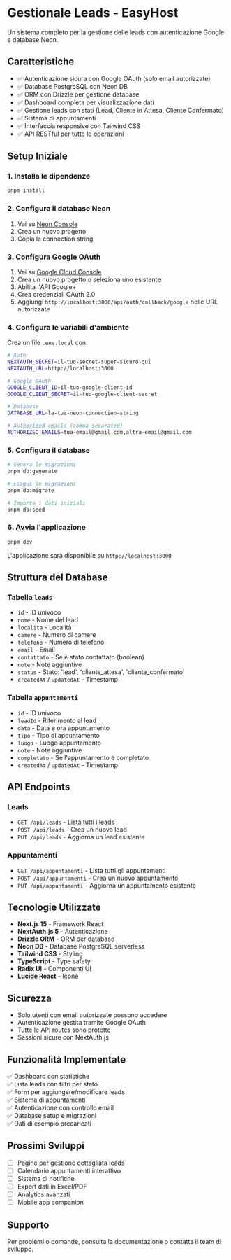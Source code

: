 # Gestionale Leads - EasyHost

Un sistema completo per la gestione delle leads con autenticazione Google e database Neon.

## Caratteristiche

- ✅ Autenticazione sicura con Google OAuth (solo email autorizzate)
- ✅ Database PostgreSQL con Neon DB
- ✅ ORM con Drizzle per gestione database
- ✅ Dashboard completa per visualizzazione dati
- ✅ Gestione leads con stati (Lead, Cliente in Attesa, Cliente Confermato)
- ✅ Sistema di appuntamenti
- ✅ Interfaccia responsive con Tailwind CSS
- ✅ API RESTful per tutte le operazioni

## Setup Iniziale

### 1. Installa le dipendenze
```bash
pnpm install
```

### 2. Configura il database Neon
1. Vai su [Neon Console](https://console.neon.tech/)
2. Crea un nuovo progetto
3. Copia la connection string

### 3. Configura Google OAuth
1. Vai su [Google Cloud Console](https://console.cloud.google.com/)
2. Crea un nuovo progetto o seleziona uno esistente
3. Abilita l'API Google+ 
4. Crea credenziali OAuth 2.0
5. Aggiungi `http://localhost:3000/api/auth/callback/google` nelle URL autorizzate

### 4. Configura le variabili d'ambiente
Crea un file `.env.local` con:

```bash
# Auth
NEXTAUTH_SECRET=il-tuo-secret-super-sicuro-qui
NEXTAUTH_URL=http://localhost:3000

# Google OAuth
GOOGLE_CLIENT_ID=il-tuo-google-client-id
GOOGLE_CLIENT_SECRET=il-tuo-google-client-secret

# Database
DATABASE_URL=la-tua-neon-connection-string

# Authorized emails (comma separated)
AUTHORIZED_EMAILS=tua-email@gmail.com,altra-email@gmail.com
```

### 5. Configura il database
```bash
# Genera le migrazioni
pnpm db:generate

# Esegui le migrazioni
pnpm db:migrate

# Importa i dati iniziali
pnpm db:seed
```

### 6. Avvia l'applicazione
```bash
pnpm dev
```

L'applicazione sarà disponibile su `http://localhost:3000`

## Struttura del Database

### Tabella `leads`
- `id` - ID univoco
- `nome` - Nome del lead
- `localita` - Località 
- `camere` - Numero di camere
- `telefono` - Numero di telefono
- `email` - Email
- `contattato` - Se è stato contattato (boolean)
- `note` - Note aggiuntive
- `status` - Stato: 'lead', 'cliente_attesa', 'cliente_confermato'
- `createdAt` / `updatedAt` - Timestamp

### Tabella `appuntamenti`
- `id` - ID univoco
- `leadId` - Riferimento al lead
- `data` - Data e ora appuntamento
- `tipo` - Tipo di appuntamento
- `luogo` - Luogo appuntamento
- `note` - Note aggiuntive
- `completato` - Se l'appuntamento è completato
- `createdAt` / `updatedAt` - Timestamp

## API Endpoints

### Leads
- `GET /api/leads` - Lista tutti i leads
- `POST /api/leads` - Crea un nuovo lead
- `PUT /api/leads` - Aggiorna un lead esistente

### Appuntamenti
- `GET /api/appuntamenti` - Lista tutti gli appuntamenti
- `POST /api/appuntamenti` - Crea un nuovo appuntamento  
- `PUT /api/appuntamenti` - Aggiorna un appuntamento esistente

## Tecnologie Utilizzate

- **Next.js 15** - Framework React
- **NextAuth.js 5** - Autenticazione
- **Drizzle ORM** - ORM per database
- **Neon DB** - Database PostgreSQL serverless
- **Tailwind CSS** - Styling
- **TypeScript** - Type safety
- **Radix UI** - Componenti UI
- **Lucide React** - Icone

## Sicurezza

- Solo utenti con email autorizzate possono accedere
- Autenticazione gestita tramite Google OAuth
- Tutte le API routes sono protette
- Sessioni sicure con NextAuth.js

## Funzionalità Implementate

✅ Dashboard con statistiche  
✅ Lista leads con filtri per stato  
✅ Form per aggiungere/modificare leads  
✅ Sistema di appuntamenti  
✅ Autenticazione con controllo email  
✅ Database setup e migrazioni  
✅ Dati di esempio precaricati  

## Prossimi Sviluppi

- [ ] Pagine per gestione dettagliata leads
- [ ] Calendario appuntamenti interattivo
- [ ] Sistema di notifiche
- [ ] Export dati in Excel/PDF
- [ ] Analytics avanzati
- [ ] Mobile app companion

## Supporto

Per problemi o domande, consulta la documentazione o contatta il team di sviluppo.
